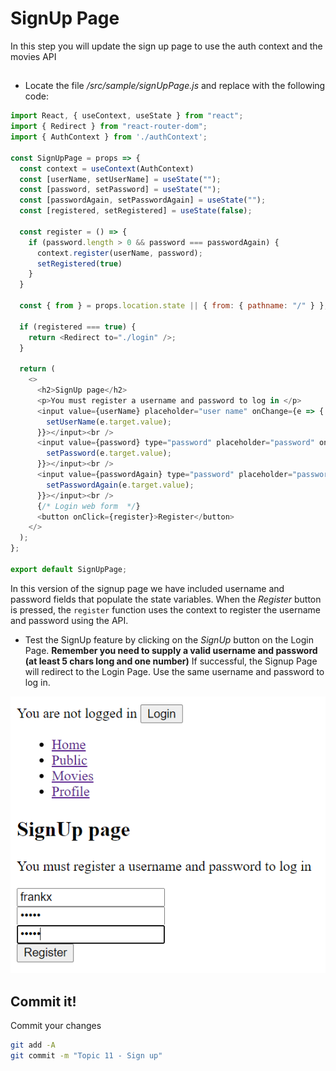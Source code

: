 # SignUp Page

In this step you will update the sign up page to use the auth context and the movies API

## 

+ Locate the file */src/sample/signUpPage.js* and replace with the following code:

~~~javascript
import React, { useContext, useState } from "react";
import { Redirect } from "react-router-dom";
import { AuthContext } from './authContext';

const SignUpPage = props => {
  const context = useContext(AuthContext)
  const [userName, setUserName] = useState("");
  const [password, setPassword] = useState("");
  const [passwordAgain, setPasswordAgain] = useState("");
  const [registered, setRegistered] = useState(false);

  const register = () => {
    if (password.length > 0 && password === passwordAgain) {
      context.register(userName, password);
      setRegistered(true)
    }
  }

  const { from } = props.location.state || { from: { pathname: "/" } };

  if (registered === true) {
    return <Redirect to="./login" />;
  }

  return (
    <>
      <h2>SignUp page</h2>
      <p>You must register a username and password to log in </p>
      <input value={userName} placeholder="user name" onChange={e => {
        setUserName(e.target.value);
      }}></input><br />
      <input value={password} type="password" placeholder="password" onChange={e => {
        setPassword(e.target.value);
      }}></input><br />
      <input value={passwordAgain} type="password" placeholder="password again" onChange={e => {
        setPasswordAgain(e.target.value);
      }}></input><br />
      {/* Login web form  */}
      <button onClick={register}>Register</button>
    </>
  );
};

export default SignUpPage;
~~~

In this version of the signup page we have included username and password fields that populate the state variables. When the *Register* button is pressed, the ``register`` function uses the context to register the username and password using the API.

+ Test the SignUp feature by clicking on the *SignUp* button on the Login Page. **Remember you need to supply a valid username and password (at least 5 chars long and one number)**
If successful, the Signup Page will redirect to the Login Page. Use the same username and password to log in. 

![SignUp](./img/5.png)

## Commit it!
Commit your changes
~~~bash
git add -A
git commit -m "Topic 11 - Sign up"
~~~

